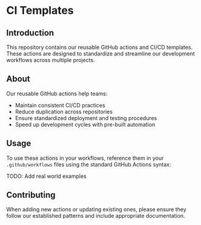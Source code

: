 # CI Templates

## Introduction

This repository contains our reusable GitHub actions and CI/CD templates. These actions are designed to standardize and streamline our development workflows across multiple projects.

## About

Our reusable GitHub actions help teams:
- Maintain consistent CI/CD practices
- Reduce duplication across repositories
- Ensure standardized deployment and testing procedures
- Speed up development cycles with pre-built automation

## Usage

To use these actions in your workflows, reference them in your `.github/workflows` files using the standard GitHub Actions syntax:

TODO: Add real world examples

## Contributing

When adding new actions or updating existing ones, please ensure they follow our established patterns and include appropriate documentation.
